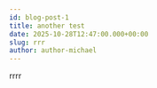 ```yaml
---
id: blog-post-1
title: another test
date: 2025-10-28T12:47:00.000+00:00
slug: rrr
author: author-michael
---
```

rrrr
